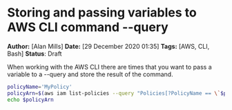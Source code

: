 # Storing and passing variables to AWS CLI command --query

**Author:** [Alan Mills]
**Date:** [29 December 2020 01:35]
**Tags:** [AWS, CLI, Bash]
**Status**: Draft

When working with the AWS CLI there are times that you want to pass a variable to a --query and store the result of the command.

```bash
policyName='MyPolicy'
policyArn=$(aws iam list-policies --query "Policies[?PolicyName == \`$policyName\`].Arn" --output text)
echo $policyArn
```

